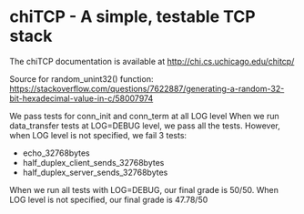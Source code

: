 chiTCP - A simple, testable TCP stack
=====================================

The chiTCP documentation is available at http://chi.cs.uchicago.edu/chitcp/

Source for random_unint32() function:
https://stackoverflow.com/questions/7622887/generating-a-random-32-bit-hexadecimal-value-in-c/58007974

We pass tests for conn_init and conn_term at all LOG level
When we run data_transfer tests at LOG=DEBUG level, we pass all the tests.
However, when LOG level is not specified, we fail 3 tests:
- echo_32768bytes
- half_duplex_client_sends_32768bytes
- half_duplex_server_sends_32768bytes

When we run all tests with LOG=DEBUG, our final grade is 50/50.
When LOG level is not specified, our final grade is 47.78/50

